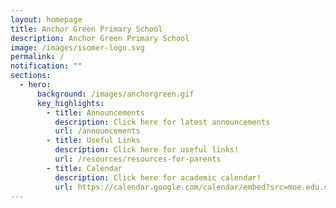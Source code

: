 ```yaml
---
layout: homepage
title: Anchor Green Primary School
description: Anchor Green Primary School
image: /images/isomer-logo.svg
permalink: /
notification: ""
sections:
  - hero:
      background: /images/anchorgreen.gif
      key_highlights:
        - title: Announcements
          description: Click here for latest announcements
          url: /announcements
        - title: Useful Links
          description: Click here for useful links!
          url: /resources/resources-for-parents
        - title: Calendar
          description: Click here for academic calendar!
          url: https://calendar.google.com/calendar/embed?src=moe.edu.sg_tug5kct971bu7vvkg4r0h428so%40group.calendar.google.com&ctz=Asia%2FSingapore
---
```

